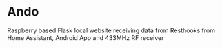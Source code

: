 # Ando
Raspberry based Flask local website receiving data from Resthooks from Home Assistant, Android App and 433MHz RF receiver
